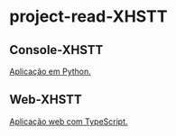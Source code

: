# project-read-XHSTT

## Console-XHSTT

[Aplicação em Python.](Console-XHSTT/README.md)

## Web-XHSTT

[Aplicação web com TypeScript.](Web-XHSTT/README.md)
